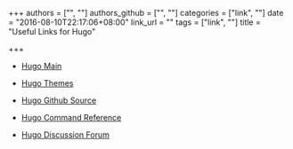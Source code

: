 +++
authors = ["", ""]
authors_github = ["", ""]
categories = ["link", ""]
date = "2016-08-10T22:17:06+08:00"
link_url = ""
tags = ["link", ""]
title = "Useful Links for Hugo"

+++
- [Hugo Main][1d903f02]
- [Hugo Themes][18205294]
- [Hugo Github Source][2f9eeb1a]
- [Hugo Command Reference][77af2a62]
- [Hugo Discussion Forum][dcc74bc9]

  [1d903f02]: http://gohugo.io/ "Hugo Site"
  [18205294]: http://themes.gohugo.io/ "Hugo Themes"
  [2f9eeb1a]: https://github.com/spf13/hugo/ "Hugo Github Source"
  [77af2a62]: https://gohugo.io/commands/ "Hugo Command Reference"
  [dcc74bc9]: https://discuss.gohugo.io/ "Hugo Discussion Forum"
